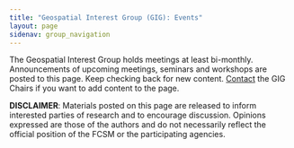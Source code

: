 ```yaml
---
title: "Geospatial Interest Group (GIG): Events"
layout: page
sidenav: group_navigation
---
```

<p>The Geospatial Interest Group holds meetings at least bi-monthly. Announcements of upcoming meetings, seminars and workshops are posted to this page. Keep checking back for new content. <a href="../gig/">Contact</a> the GIG Chairs if you want to add content to the page.</p>
<p> <strong>DISCLAIMER</strong>: Materials posted on this page are released to inform interested parties of research and to encourage discussion. Opinions expressed are those of the authors and do not necessarily reflect the official position of the FCSM or the participating agencies. </p>